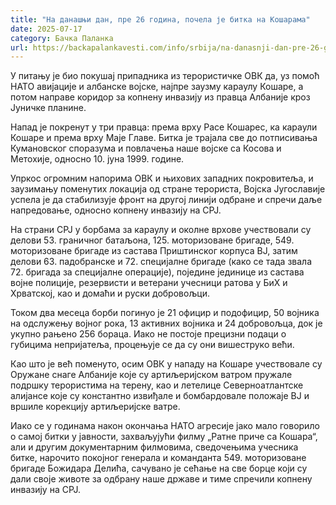 ```yaml
---
title: "На данашњи дан, пре 26 година, почела је битка на Кошарама"
date: 2025-07-17
category: Бачка Паланка
url: https://backapalankavesti.com/info/srbija/na-danasnji-dan-pre-26-godina-pocela-je-bitka-na-kosarama/
---
```


У питању је био покушај припадника из терористичке ОВК да, уз помоћ НАТО авијације и албанске војске, најпре заузму караулу Кошаре, а потом направе коридор за копнену инвазију из правца Албаније кроз Јуничке планине.

Напад је покренут у три правца: према врху Расе Кошарес, ка караули Кошаре и према врху Маје Главе. Битка је трајала све до потписивања Кумановског споразума и повлачења наше војске са Косова и Метохије, односно 10. јуна 1999. године.

Упркос огромним напорима ОВК и њихових западних покровитеља, и заузимању поменутих локација од стране терориста, Војска Југославије успела је да стабилизује фронт на другој линији одбране и спречи даље напредовање, односно копнену инвазију на СРЈ.

На страни СРЈ у борбама за караулу и околне врхове учествовали су делови 53. граничног батаљона, 125. моторизоване бригаде, 549. моторизоване бригаде из састава Приштинског корпуса ВЈ, затим делови 63. падобранске и 72. специјалне бригаде (како се тада звала 72. бригада за специјалне операције), поједине јединице из састава војне полиције, резервисти и ветерани учесници ратова у БиХ и Хрватској, као и домаћи и руски добровољци.

Током два месеца борби погинуо је 21 официр и подофицир, 50 војника на одслужењу војног рока, 13 активних војника и 24 добровољца, док је укупно рањено 256 бораца. Иако не постоје прецизни подаци о губицима непријатеља, процењује се да су они вишеструко већи.

Као што је већ поменуто, осим ОВК у нападу на Кошаре учествовале су Оружане снаге Албаније које су артиљеријском ватром пружале подршку терористима на терену, као и летелице Северноатлантске алијансе које су константно извиђале и бомбардовале положаје ВЈ и вршиле корекцију артиљеријске ватре.

Иако се у годинама након окончања НАТО агресије јако мало говорило о самој битки у јавности, захваљујући филму „Ратне приче са Кошара“, али и другим документарним филмовима, сведочењима учесника битке, нарочито покојног генерала и команданта 549. моторизоване бригаде Божидара Делића, сачувано је сећање на све борце који су дали своје животе за одбрану наше државе и тиме спречили копнену инвазију на СРЈ.
